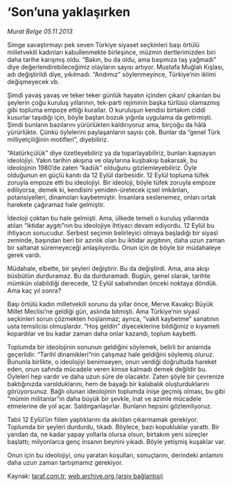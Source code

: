 # ‘Son’una yaklaşırken

*Murat Belge 05.11.2013*

<div class="yazi"><p>Simge savaştırmayı pek seven Türkiye siyaset seçkinleri başı örtülü milletvekili kadınları kabullenmekte birleşince, müzmin dertlerimizden biri daha tarihe karışmış oldu. “Bakın, bu da oldu, ama başımıza taş yağmadı” diye değerlendirebileceğimiz olayların sayısı artıyor. Mustafa Muğlalı Kışlası, adı değiştirildi diye, yıkılmadı. “Andımız” söylenmeyince, Türkiye’nin iklimi değişmeyecek vb.</p>
<p>Şimdi yavaş yavaş ve teker teker günlük hayatın içinden çıkan/ çıkarılan bu şeylerin çoğu kuruluş yıllarının, tek-parti rejiminin başka türlüsü olamazmış gibi topluma empoze ettiği kurallar. O kuruluşun kendisi birtakım ciddi kusurlar taşıdığı için, böyle baştan bozuk yığınla uygulama da getirmişti. Şimdi bunların bazılarını yürürlükten kaldırıyoruz ama, birçoğu da hâlâ yürürlükte. Çünkü öylelerini paylaşanların sayısı çok. Bunlar da “genel Türk milliyetçiliğinin motifleri”, diyebiliriz.</p>
<p>“Atatürkçülük” diye özetleyebiliriz ya da toparlayabiliriz, bunları kapsayan ideolojiyi. Yakın tarihin akışına ve olaylarına kuşbakışı bakarsak, bu ideolojinin 1980’de zaten “kadük” olduğunu gözlemleyebiliriz. Öyle olduğunun en güçlü kanıtı da 12 Eylül darbesidir. 12 Eylül topluma tüfek zoruyla empoze etti bu ideolojiyi. Bir ideoloji, böyle tüfek zoruyla empoze ediliyorsa, demek ki, kendisini yeniden-üretecek içsel imkânları, potansiyelleri, dinamoları kaybetmiştir. İnsanlara seslenemez, onları ortak harekete çağıramaz hale gelmiştir.</p>
<p>İdeoloji çoktan bu hale gelmişti. Ama, ülkede temeli o kuruluş yıllarında atılan “iktidar aygıtı”nın bu ideolojiye ihtiyacı devam ediyordu. 12 Eylül bu ihtiyacın sonucudur. Serbest seçimin belirleyici olmaya başladığı bir siyasî zeminde, başından beri bir azınlık olan bu iktidar aygıtının, daha uzun zaman bir saltanat süremeyeceği anlaşılıyordu. Onun için de böyle bir müdahaleye gerek vardı. </p>
<p>Müdahale, elbette, bir şeyleri değiştirir. Bu da değiştirdi. Ama, ana akışı büsbütün durduramaz. Bu da durduramadı. Bugün, genel olarak, tarihte mümkün olabildiği derecede, 12 Eylül sabahından önceki noktaya döndük. Ama kaç yıl sonra?</p>
<p>Başı örtülü kadın milletvekili sorunu da yıllar önce, Merve Kavakçı Büyük Millet Meclisi’ne geldiği gün, aslında bitmişti. Ama Türkiye’nin siyasî seçkinleri sorun çözmekten hoşlanmaz; ayrıca, “vakit kaybetme” sanatının usta temsilcisi olmuşlardır. “Hoş geldin” diyeceklerine bildiğimiz o kıyameti kopardılar ve bu kadar zaman daha onlar kazandı, toplum kaybetti.</p>
<p>Toplumda bir ideolojinin sonunun geldiğini söylemek, belirli bir anlamda geçerlidir. “Tarihî dinamikleri”nin çalışmaz hale geldiğini söylemiş oluruz. Bununla birlikte, o ideolojiyi benimseyen, onun verdiği doğrultuda hareket eden, onun safında mücadele veren kimse kalmadı demek değildir bu. Öyleleri hep vardır ve daha uzun süre de olacaktır. Zaten şöyle bir çevrenize baktığınızda varolduklarını, hem de bayağı bir kalabalık oluşturduklarını görüyorsunuz. Bağlı olunan ideolojinin toplumda inişe geçmiş olması, bu gibi “mümin militanlar”ın daha büyük bir şevkle, inat ve azimle mücadele etmelerine de yol açar. Saldırganlaşırlar. Bunların hepsini gözlemliyoruz.</p>
<p>Tabii 12 Eylül’ün fiilen yaptıklarını da akıldan çıkarmamak gerekiyor. Toplumda bir şeyleri durdurdu, tıkadı. Böylece, bazı kopukluklar yarattı. Bir yandan da, ne kadar yapay yollarla olursa olsun, birtakım yeni süreçler başlattı; milyonlarca genç insanın beynini yıkadı. Böyle yetişmiş kuşaklar var.</p>
<p>Onun için bu ideolojiyi, onu yaratan koşulları, sonuçlarını, derindeki anlamını daha uzun zaman tartışmamız gerekiyor.</p>
</div>

Kaynak: [taraf.com.tr](http://www.taraf.com.tr:80/murat-belge/makale-son-una-yaklasirken.htm), [web.archive.org (arşiv bağlantısı)](http://web.archive.org/web/20131107040556/http://www.taraf.com.tr:80/murat-belge/makale-son-una-yaklasirken.htm)

